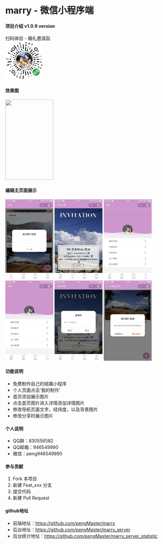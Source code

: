 # marry - 微信小程序端

#### 项目介绍 v1.0.9 version
<div>扫码体验 - 婚礼邀请函</div>
<div>
    <img src="https://github.com/pengMaster/picApplyGit/blob/master/marry_readme/gh_f211ccd8936f_430.jpg" margin-lift = "40" width="120" height="120"  alt=""/>
</div>


#### 效果图
<div>
    <img src="https://github.com/pengMaster/picApplyGit/blob/master/marry_readme/ezgif.com-video-to-gif.gif" width="150" height="250"  alt=""/>
</div>

#### 编辑主页面展示
<div >
    <img src="https://github.com/pengMaster/picApplyGit/blob/master/edit_marry/device-2018-11-07-163332.png" width="150" height="250"  alt=""/>
    <img src="https://github.com/pengMaster/picApplyGit/blob/master/edit_marry/device-2018-11-07-163416.png" width="150" height="250"  alt=""/>
    <img src="https://github.com/pengMaster/picApplyGit/blob/master/edit_marry/device-2018-11-07-163456.png" width="150" height="250"  alt=""/>
    <img src="https://github.com/pengMaster/picApplyGit/blob/master/edit_marry/device-2018-11-07-163456.png" width="150" height="250" alt=""/>
    <img src="https://github.com/pengMaster/picApplyGit/blob/master/edit_marry/device-2018-11-07-163518.png" width="150" height="250"  alt=""/>
   <img src="https://github.com/pengMaster/picApplyGit/blob/master/edit_marry/device-2018-11-07-163549.png" width="150" height="250"  alt=""/>
</div>

    
#### 功能说明
 - 免费制作自己的结婚小程序
 - 个人页面点击'我的制作'
 - 首页添加展示图片
 - 点击首页图片进入详情添加详情图片
 - 修改导航页面文字，经纬度，以及背景图片
 - 修改分享时展示图片



  
#### 个人说明
 - QQ群：830556582
 - QQ邮箱：946549990
 - 微信：peng946549990



#### 参与贡献

1. Fork 本项目
2. 新建 Feat_xxx 分支
3. 提交代码
4. 新建 Pull Request


#### github地址

 - 前端地址：https://github.com/pengMaster/marry
 - 后台地址：https://github.com/pengMaster/marry_server
 - 后台统计地址：https://github.com/pengMaster/marry_server_statistic
